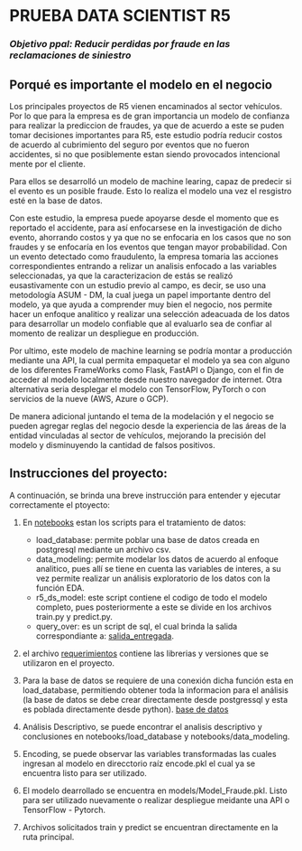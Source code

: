 # PRUEBA DATA SCIENTIST R5

### *Objetivo ppal: Reducir perdidas por fraude en las reclamaciones de siniestro*

## Porqué es importante el modelo en el negocio

Los principales proyectos de R5 vienen encaminados al sector vehículos. Por lo que para la empresa es de gran importancia un modelo de confianza para realizar la prediccion de fraudes, ya que de acuerdo a este se puden tomar decisiones importantes para R5, este estudio podría reducir costos de acuerdo al cubrimiento del seguro por eventos que no fueron accidentes, si no que posiblemente estan siendo provocados intencional mente por el cliente.

Para ellos se desarrolló un modelo de machine learing, capaz de predecir si el evento es un posible fraude. Esto lo realiza el modelo una vez el resgistro esté en la base de datos.

Con este estudio, la empresa puede apoyarse desde el momento que es reportado el accidente, para así enfocarsese en la investigación de dicho evento, ahorrando costos y ya que no se enfocaria en los casos que no son fraudes y se enfocaría en los eventos que tengan mayor probabilidad. Con un evento detectado como fraudulento, la empresa tomaria las acciones correspondientes entrando a relizar un analisis enfocado a las variables seleccionadas, ya que la caracterizacion de estás se realizó eusastivamente con un estudio previo al campo, es decir, se uso una metodología ASUM - DM, la cual juega un papel importante dentro del modelo, ya que ayuda a comprender muy bien el negocio, nos permite hacer un enfoque analitico y realizar una selección adeacuada de los datos para desarrollar un modelo confiable que al evaluarlo sea de confiar al momento de realizar un despliegue en producción.

Por ultimo, este modelo de machine learning se podría montar a producción mediante una API, la cual permita empaquetar el modelo ya sea con alguno de los diferentes FrameWorks como Flask, FastAPI o Django, con el fin de acceder al modelo localmente desde nuestro navegador de internet.
Otra alternativa seria desplegar el modelo con TensorFlow, PyTorch o con servicios de la nueve (AWS, Azure o GCP).

De manera adicional juntando el tema de la modelación y el negocio se pueden agregar reglas del negocio desde la experiencia de las áreas de la entidad vinculadas al sector de vehículos, mejorando la precisión del modelo y disminuyendo la cantidad de falsos positivos.


## Instrucciones del proyecto:

A continuación, se brinda una breve instrucción para entender y ejecutar correctamente el ptoyecto:

1. En [notebooks](./notebooks) estan los scripts para el tratamiento de datos:
    * load_database: permite poblar una base de datos creada en postgresql mediante un archivo csv.
    * data_modeling: permite modelar los datos de acuerdo al enfoque analitico, pues allí se tiene en cuenta las variables de interes, a su vez permite realizar un análisis exploratorio de los datos con la función EDA.
    * r5_ds_model: este script contiene el codigo de todo el modelo completo, pues posteriormente a este se divide en los archivos train.py y predict.py.
    * query_over: es un script de sql, el cual brinda la salida correspondiante a:
    [salida_entregada](./data/salida_entregada.png).

2. el archivo [requerimientos]() contiene las librerias y versiones que se utilizaron en el proyecto.

3. Para la base de datos se requiere de una conexión dicha función esta en load_database, permitiendo obtener toda la informacion para el análisis (la base de datos se debe crear directamente desde postgressql y esta es poblada directamente desde python).
[base de datos](./data/db_psql.png)

4. Análisis Descriptivo, se puede encontrar el analisis descriptivo y conclusiones en notebooks/load_database y notebooks/data_modeling.

5. Encoding, se puede observar las variables transformadas las cuales ingresan al modelo en direcctorio raíz encode.pkl el cual ya se encuentra listo para ser utilizado.

6. El modelo dearrollado se encuentra en models/Model_Fraude.pkl. Listo para ser utilizado nuevamente o realizar despliegue meidante una API o TensorFlow - Pytorch.

7. Archivos solicitados train y predict se encuentran directamente en la ruta principal.

